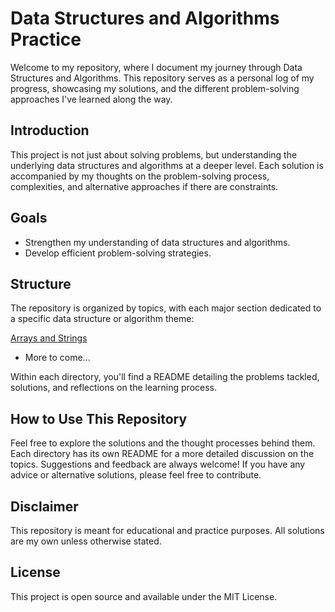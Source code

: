 # Data Structures and Algorithms Practice

Welcome to my repository, where I document my journey through Data Structures and Algorithms. This repository serves as a personal log of my progress, showcasing my solutions, and the different problem-solving approaches I've learned along the way.

## Introduction

This project is not just about solving problems, but understanding the underlying data structures and algorithms at a deeper level. Each solution is accompanied by my thoughts on the problem-solving process, complexities, and alternative approaches if there are constraints. 

## Goals

- Strengthen my understanding of data structures and algorithms.
- Develop efficient problem-solving strategies.

## Structure

The repository is organized by topics, with each major section dedicated to a specific data structure or algorithm theme:

[Arrays and Strings](data_structures_and_algorithms/tree/main/arrays_and_strings)
- More to come...

Within each directory, you'll find a README detailing the problems tackled, solutions, and reflections on the learning process.

## How to Use This Repository

Feel free to explore the solutions and the thought processes behind them. Each directory has its own README for a more detailed discussion on the topics.
Suggestions and feedback are always welcome! If you have any advice or alternative solutions, please feel free to contribute.

## Disclaimer

This repository is meant for educational and practice purposes. All solutions are my own unless otherwise stated.

## License

This project is open source and available under the MIT License.
